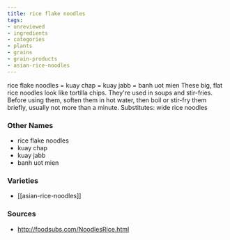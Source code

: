 ```yaml
---
title: rice flake noodles
tags:
- unreviewed
- ingredients
- categories
- plants
- grains
- grain-products
- asian-rice-noodles
---
```

rice flake noodles = kuay chap = kuay jabb = banh uot mien These big, flat rice noodles look like tortilla chips. They're used in soups and stir-fries. Before using them, soften them in hot water, then boil or stir-fry them briefly, usually not more than a minute. Substitutes: wide rice noodles

### Other Names

* rice flake noodles
* kuay chap
* kuay jabb
* banh uot mien

### Varieties

* [[asian-rice-noodles]]

### Sources
* http://foodsubs.com/NoodlesRice.html
